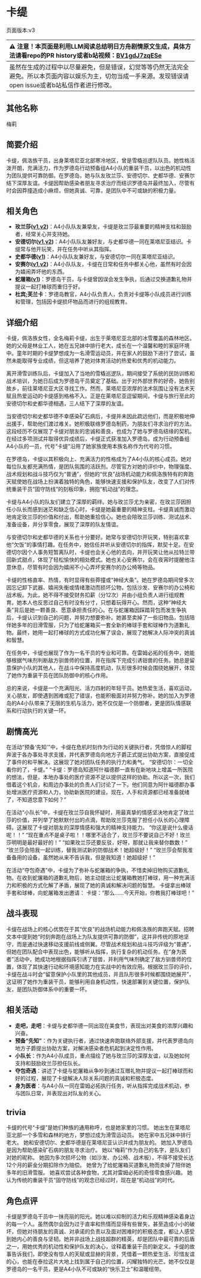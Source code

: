 # 卡缇
页面版本:v3
 

| :warning: 注意！本页面是利用LLM阅读总结明日方舟剧情原文生成，具体方法请看repo的PR history或者b站视频：[BV1gdJ7zqESe](https://www.bilibili.com/video/BV1gdJ7zqESe/)         |
|:----------------------------|
| 虽然在生成的过程中以尽量避免，但是错误，幻觉等等仍然无法完全避免。所以本页面内容以娱乐为主，切勿当成一手来源。发现错误请open issue或者b站私信作者进行修改。|



## 其他名称
梅莉
## 简要介绍
卡缇，佩洛族干员，出身莱塔尼亚北部寒冷地区，曾是雪橇巡逻队队员。她性格活泼开朗，充满活力，作为罗德岛行动预备组A4小队的重装干员，以出色的机动性为团队提供可靠防御。在罗德岛，她与队友玫兰莎、安德切尔、史都华德、安赛尔结下深厚友谊。卡缇因帮助感染者朋友寻求治疗而结识罗德岛并最终加入，尽管有时会因莽撞造成小麻烦，但她真诚、可靠，是团队中不可或缺的积极力量。
## 相关角色
-   **玫兰莎([v1](../chars/char_208_melan.md),[v2](char_208_melan.md))**：A4小队队友兼挚友，卡缇是玫兰莎最重要的精神支柱和鼓励者，经常关心并支持她。
-   **安德切尔([v1](../chars/char_211_adnach.md),[v2](char_211_adnach.md))**：A4小队队友兼好友，与史都华德一同在莱塔尼亚结识。卡缇常与他开玩笑，并在任务中听从其指挥。
-   **史都华德([v1](../chars/char_210_stward.md))**：A4小队队友兼好友，与安德切尔一同在莱塔尼亚结识。
-   **安赛尔([v1](../chars/char_212_ansel.md),[v2](char_212_ansel.md))**：A4小队队友，卡缇在日常和任务中都关心他，虽然有时会因为嬉闹弄坏他的东西。
-   **蛇屠箱([v1](../chars/char_150_snakek.md))**：罗德岛干员，与卡缇曾因误会发生争执，后通过交换道歉礼物并提议一起打棒球而重归于好。
-   **杜宾;芙兰卡**：罗德岛教官，A4小队负责人，负责对卡缇等小队成员进行训练和管理，包括因卡缇损坏物品而进行的组规教育。
## 详细介绍
卡缇，佩洛族女性，全名梅莉卡缇，出生于莱塔尼亚北部的冰雪覆盖的森林地区。她的父母是林业工人，她在五兄妹中排行老大，成长在一个温馨和睦的家庭环境中。童年时期的卡缇梦想成为一名滑雪运动员，并在家人的鼓励下进行了尝试，虽然未能取得专业成绩，但这培养了她对体育活动的热爱和优秀的机动能力。

离开滑雪训练队后，卡缇加入了当地的雪橇巡逻队，期间接受了系统的民防训练和战术培训，为她日后成为罗德岛干员奠定了基础。出于对外部世界的好奇，她告别故乡，前往莱塔尼亚大区寻找工作。然而，莱塔尼亚浓厚的法术氛围让没有法术天赋且热爱运动的卡缇感到格格不入。正是在莱塔尼亚逗留期间，卡缇与旅行至此的安德切尔和史都华德相遇，三人结下了深厚的友谊。

当安德切尔和史都华德不幸感染矿石病后，卡缇并未因此疏远他们，而是积极地伸出援手，帮助他们渡过难关。她积极联络罗德岛制药，为朋友们寻求治疗的方法。这段经历不仅展现了卡缇对朋友的忠诚和善良，也成为了她与罗德岛结缘的契机。在经过多项测试并取得优异成绩后，卡缇正式获准加入罗德岛，成为行动预备组A4小队的一员，代号“卡缇”沿用了她家族使用本族名称作为代号的习惯。

在罗德岛，卡缇以其积极向上、充满活力的性格成为了A4小队的核心成员。她对每位队友都充满热情，是团队氛围的活跃剂。尽管官方对她的评价中，物理强度、战术规划和战斗技巧仅为“普通”，但她的“优良”战场机动能力和佩洛族特有的奔跑天赋使她在战场上扮演着独特的角色，能够快速支援和保护队友，改变了人们对传统重装干员“固守防线”的刻板印象，拥抱“机动战”的理念。

卡缇与A4小队的队友们建立了深厚的羁绊。她与玫兰莎尤为亲密，在玫兰莎因担任小队长而感到迷茫和缺乏信心时，卡缇是她最重要的精神支柱。卡缇真诚而激动地肯定玫兰莎的价值和付出，帮助她重拾信心。她也会陪玫兰莎训练、测试战术、准备设备，并分享零食，展现了深厚的队友情谊。

与安德切尔和史都华德的关系也十分要好。她常与安德切尔开玩笑，特别喜欢拿他“欠饭”的事情打趣。在任务中，她信任并听从安德切尔的指挥，默契十足。在安德切尔因个人事务短暂离队时，卡缇也会关心他的去向，并开玩笑让他从拉特兰带回新式甜点，体现了轻松愉快的相处模式。她也关心安赛尔，会在夜宵时提醒他注意休息，尽管有时会因为嬉闹不小心弄坏安赛尔的办公椅等物品。

卡缇的性格直率、热情，有时显得有些莽撞或“神经大条”。她在罗德岛期间曾多次因忘记卸下武器、嬉闹失衡或情绪激动而损坏公物，包括沙发、安赛尔的办公椅和战术板。为此，她不得不接受财务扣薪（分12次）并由小组负责人进行组规教育。她本人也反思过自己有时没有分寸，只想着玩得开心。然而，这种“神经大条”背后是她一颗善良、愿意承担责任的心。在与蛇屠箱因踩踏背包而发生争执后，卡缇认识到自己的问题，并努力想要弥补。她甚至卖掉了一些旧物品，包括陪伴她多年的旧滑雪服，只为了给蛇屠箱买一套全新的棒球手套和球棒作为道歉礼物。最终，她用一起打棒球的方式成功化解了误会，展现了她解决人际冲突的真诚和智慧。

在任务中，卡缇也展现了作为一名干员的专业和可靠。在雷姆必拓的任务中，她能够根据气味剂判断敌方驯兽师的位置，并在指挥下完成引诱钳兽的任务。她总是留意保护小队的其他人，在战斗中保持高度机动，队形很多时候会围绕她展开，体现了她作为重装干员在团队防御中的核心作用。

总的来说，卡缇是一个充满阳光、活力四射的年轻干员。她热爱生活，喜欢运动，关心朋友，即使遇到困难或犯了错误，也能积极面对并努力弥补。她的加入为罗德岛的A4小队带来了无限的生机与活力，她不仅仅是一个防御者，更是团队情感联系和行动执行的关键一环。
## 剧情高光
在活动“预备‘先知’”中，卡缇在危机时刻作为行动的关键执行者，凭借惊人的脚程奔波于各办事处寻求支援，并代表罗德岛向地方子爵正式提出协助方案，直接促成了事件的和平解决。这展现了她对团队任务的执行力和勇气。
“安德切尔：一切全看你的了，卡缇。”
“卡缇：罗德岛知道阿什福德郡一直有在新地块上增盖一所医院的想法，但是，本地办事处的医疗资源不足以提供这样的协助。所以这一次，我们借着这个机会，和周边办事处的负责人们讨论了一下。他们同意为阿什福德郡办事处增派医疗资源和人力，协助新医院的建设。现在，人手和资源都已经准备就绪了，不知道您意下如何？”

在活动“小队长”中，卡缇在玫兰莎自我怀疑时，用最真挚的情感坚决地肯定了玫兰莎的价值，并列举了她默默付出的点滴，帮助玫兰莎克服了担任小队长的心理障碍。这展现了卡缇对朋友的深厚情感和强大的精神支持能力。
“你这是说什么傻话呢！！”
“现在重点不是桌子啦！！哪里不适合了，玫兰莎不要说自己不好！玫兰莎明明是最好最好的！”
“如果玫兰莎还要反驳，好呀，那就让我来替你数数！”
“玫兰莎会陪我一起训练，替我测试新的防御战术！她超级好！”
“玫兰莎会帮我准备备用的设备，虽然她从来不告诉我，但是我知道！她超级好！”

在活动“夺包奇遇”中，卡缇为了弥补与蛇屠箱的争执，不惜卖掉旧物购买道歉礼物。在收到蛇屠箱的道歉礼物后，她主动提出让蛇屠箱教她打棒球，用一种充满活力和积极的方式化解了矛盾，展现了她的真诚和解决问题的智慧。
卡缇拿出棒球手套和球棒，向蛇屠箱发出邀请：
卡缇：“那么......今天开始，你教我打棒球吧！”
## 战斗表现
卡缇在战场上的核心优势在于其“优良”的战场机动能力和佩洛族的奔跑天赋。招聘文本中提到她“时刻奔跑在战场上为队友提供可靠的防御”，这并非传统的原地坚守，而是通过快速移动支援前线或侧翼。尽管战术规划和战斗技巧评级为“普通”，但她在团队配合中表现出色，能够听从指挥，执行复杂的机动任务。在“身为医者”活动中，她成功地根据指挥引诱了钳兽，并利用气味剂确定了敌方驯兽师的位置，体现了其快速行动和环境感知能力在实战中的有效应用。根据玫兰莎的评价，卡缇在战斗时会“留意保护小队里的其他成员，并且队形很多时候都围绕她展开”，这证明了她作为重装干员，能够利用自身机动性，快速部署到关键位置，保护队友，是团队防御体系中的重要一环。
## 相关活动
-   **走吧，走吧**：卡缇与史都华德一同出现在美食节，表现出对美食的浓厚兴趣和兴奋。
-   **预备“先知”**：作为关键执行者，通过快速奔跑联络外部支援，并代表罗德岛向地方子爵提出协助方案，对解决感染者危机起到决定性作用。
-   **小队长**：作为A4小队成员，重点描绘了她与玫兰莎的深厚友谊，以及她如何支持和鼓励玫兰莎担任队长。
-   **夺包奇遇**：讲述了卡缇与蛇屠箱从争吵到通过互赠礼物并提议一起打棒球而和好的过程，展现了卡缇解决人际关系问题的真诚和积极态度。
-   **身为医者**：与A4小队一同在雷姆必拓执行任务，听从指挥完成战术机动，参与团队日常，并表现出对队友的关心。
## trivia
卡缇的代号“卡缇”是她们种族的通用称呼，也是她家里的习惯。
她出生在莱塔尼亚北部一个多雪和森林的地方，梦想过成为滑雪运动员。
她在家中五兄妹中排行老大。
她和安德切尔、史都华德是在莱塔尼亚认识并成为朋友的。
她加入罗德岛是因为帮助感染矿石病的朋友寻求治疗。
她以“梅莉”作为自己的名字，是队友们对她的昵称。
她因为多次损坏公物（如沙发、办公椅、战术板），不得不接受长达12个月的薪金分期扣除作为赔偿。
她曾为了给蛇屠箱买道歉礼物而卖掉了陪伴她多年的旧滑雪服。
她喜欢尝试各种食物，尤其对雷姆必拓的奇怪零食感兴趣。
她认为传统的重装干员“固守防线”的观念已经过时，现在是“机动战”的时代。
## 角色点评
卡缇是罗德岛干员中一抹亮丽的阳光。她以难以抑制的活力和乐观精神感染着身边的每一个人。虽然偶尔会因为过于直率和热情而显得有些冒失，甚至造成小小的破坏，但她对待朋友的真诚、对承诺的负责以及面对困难时的积极态度，都让人感受到她内心的善良与坚韧。她并非战场上战技超群的精英，却是团队中最可靠的后盾之一，用她优秀的机动性和保护队友的决心，诠释着重装干员的新定义。卡缇的故事告诉我们，即使没有惊人的天赋或显赫的背景，凭借着一颗热爱生活、珍惜友谊的心，也能在泰拉这片大地上找到属于自己的位置，闪耀独特的光芒。她不仅仅是罗德岛的一名干员，更是A4小队不可或缺的“快乐卫士”和温暖纽带。